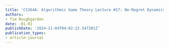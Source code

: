 ```yaml
---
title: 'CS364A: Algorithmic Game Theory Lecture #17: No-Regret Dynamics'
authors:
- Tim Roughgarden
date: -01-01
publishDate: '2024-11-04T04:02:22.547281Z'
publication_types:
- article-journal
---
```

